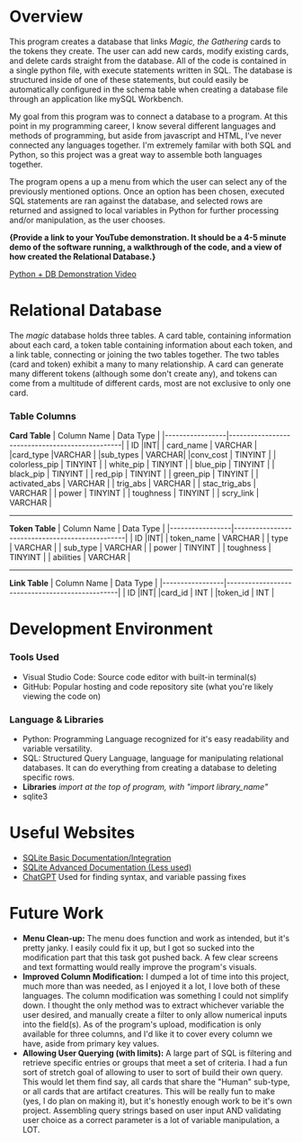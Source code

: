 # Overview

This program creates a database that links *Magic, the Gathering* cards to the tokens they create. The user can add new cards, modify existing cards, and delete cards straight from the database. All of the code is contained in a single python file, with execute statements written in SQL. The database is structured inside of one of these statements, but could easily be automatically configured in the schema table when creating a database file through an application like mySQL Workbench.

My goal from this program was to connect a database to a program. At this point in my programming career, I know several different languages and methods of programming, but aside from javascript and HTML, I've never connected any languages together. I'm extremely familar with both SQL and Python, so this project was a great way to assemble both languages together.

The program opens a up a menu from which the user can select any of the previously mentioned options. Once an option has been chosen, executed SQL statements are ran against the database, and selected rows are returned and assigned to local variables in Python for further processing and/or manipulation, as the user chooses.



**{Provide a link to your YouTube demonstration. It should be a 4-5 minute demo of the software running, a walkthrough of the code, and a view of how created the Relational Database.}**

[Python + DB Demonstration Video](https://youtu.be/4Nfrew0ufcw)

# Relational Database

The *magic* database holds three tables. A card table, containing information about each card, a token table containing information about each token, and a link table, connecting or joining the two tables together. 
The two tables (card and token) exhibit a many to many relationship. A card can generate many different tokens (although some don't create any), and tokens can come from a multitude of different cards, most are not exclusive to only one card.

### Table Columns
**Card Table**
| Column Name        | Data Type |
|-----------------|------------------------------------------------|
| ID |INT|
|    card_name   | VARCHAR                         |
|card_type    |VARCHAR        |
|sub_types | VARCHAR|
|conv_cost | TINYINT |
| colorless_pip | TINYINT |
| white_pip | TINYINT |
| blue_pip | TINYINT |
| black_pip | TINYINT |
| red_pip | TINYINT |
| green_pip | TINYINT |
| activated_abs | VARCHAR |
| trig_abs | VARCHAR |
| stac_trig_abs | VARCHAR |
| power | TINYINT |
| toughness | TINYINT |
| scry_link | VARCHAR |
****
**Token Table**
| Column Name        | Data Type |
|-----------------|------------------------------------------------|
| ID |INT|
| token_name | VARCHAR |
| type | VARCHAR |
| sub_type | VARCHAR |
| power | TINYINT |
| toughness | TINYINT |
| abilities | VARCHAR |
****
**Link Table**
| Column Name        | Data Type |
|-----------------|------------------------------------------------|
| ID |INT|
|card_id | INT |
|token_id | INT |



# Development Environment

### Tools Used
- Visual Studio Code: Source code editor with built-in terminal(s)
- GitHub: Popular hosting and code repository site (what you're likely viewing the code on)

### Language & Libraries
- Python: Programming Language recognized for it's easy readability and variable versatility.
- SQL: Structured Query Language, language for manipulating relational databases. It can do everything from creating a database to deleting specific rows.
- **Libraries** *import at the top of program, with "import library_name"*
- sqlite3

# Useful Websites

- [SQLite Basic Documentation/Integration](https://docs.python.org/3/library/sqlite3.html)
- [SQLite Advanced Documentation (Less used)](https://docs.python.org/3.9/library/sqlite3.html)
- [ChatGPT]() Used for finding syntax, and variable passing fixes

# Future Work

- **Menu Clean-up:** The menu does function and work as intended, but it's pretty janky. I easily could fix it up, but I got so sucked into the modification part that this task got pushed back. A few clear screens and text formatting would really improve the program's visuals.
- **Improved Column Modification:** I dumped a lot of time into this project, much more than was needed, as I enjoyed it a lot, I love both of these languages. The column modification was something I could not simplify down. I thought the only method was to extract whichever variable the user desired, and manually create a filter to only allow numerical inputs into the field(s). As of the program's upload, modification is only available for three columns, and I'd like it to cover every column we have, aside from primary key values.
- **Allowing User Querying (with limits):** A large part of SQL is filtering and retrieve specific entries or groups that meet a set of criteria. I had a fun sort of stretch goal of allowing to user to sort of build their own query. This would let them find say, all cards that share the "Human" sub-type, or all cards that are artifact creatures. This will be really fun to make (yes, I do plan on making it), but it's honestly enough work to be it's own project. Assembling query strings based on user input AND validating user choice as a correct parameter is a lot of variable manipulation, a LOT.
